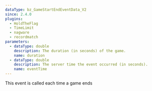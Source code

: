 ```yaml
---
dataType: bz_GameStartEndEventData_V2
since: 2.4.0
plugins:
  - HoldTheFlag
  - TimeLimit
  - nagware
  - recordmatch
parameters:
  - dataType: double
    description: The duration (in seconds) of the game.
    name: duration
  - dataType: double
    description: The server time the event occurred (in seconds).
    name: eventTime
---
```


This event is called each time a game ends
